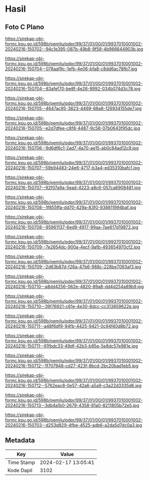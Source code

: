 # Hasil

## Foto C Plano

https://sirekap-obj-formc.kpu.go.id/598b/pemilu/pdpr/99/37/01/00/01/9937010001002-20240216-150702--94c1e395-087b-49b8-9f58-4b966644903b.jpg

https://sirekap-obj-formc.kpu.go.id/598b/pemilu/pdpr/99/37/01/00/01/9937010001002-20240216-150704--078aaf9c-1efb-4e06-bfa8-c8dd6ac78fb7.jpg

https://sirekap-obj-formc.kpu.go.id/598b/pemilu/pdpr/99/37/01/00/01/9937010001002-20240216-150704--83afef70-be8f-4e26-9992-034b074d3c78.jpg

https://sirekap-obj-formc.kpu.go.id/598b/pemilu/pdpr/99/37/01/00/01/9937010001002-20240216-150705--4647ac95-3823-4469-88a8-126934155de7.jpg

https://sirekap-obj-formc.kpu.go.id/598b/pemilu/pdpr/99/37/01/00/01/9937010001002-20240216-150705--e2d7dfee-c8f8-4487-9c58-07b0643f95dc.jpg

https://sirekap-obj-formc.kpu.go.id/598b/pemilu/pdpr/99/37/01/00/01/9937010001002-20240216-150706--9d6df6c1-2ad7-4a70-ae15-ab0c84ad12c9.jpg

https://sirekap-obj-formc.kpu.go.id/598b/pemilu/pdpr/99/37/01/00/01/9937010001002-20240216-150707--59b94483-24e6-4717-b3a4-ed35310bafc1.jpg

https://sirekap-obj-formc.kpu.go.id/598b/pemilu/pdpr/99/37/01/00/01/9937010001002-20240216-150707--92f07a9a-5ead-4223-a8c6-057ca6908481.jpg

https://sirekap-obj-formc.kpu.go.id/598b/pemilu/pdpr/99/37/01/00/01/9937010001002-20240216-150708--1f855ffa-dd70-429a-83f0-938811994baf.jpg

https://sirekap-obj-formc.kpu.go.id/598b/pemilu/pdpr/99/37/01/00/01/9937010001002-20240216-150708--95961137-6ed9-4917-99aa-7ae617d19872.jpg

https://sirekap-obj-formc.kpu.go.id/598b/pemilu/pdpr/99/37/01/00/01/9937010001002-20240216-150709--7e2654dc-900a-4ecf-9afb-493654970cf2.jpg

https://sirekap-obj-formc.kpu.go.id/598b/pemilu/pdpr/99/37/01/00/01/9937010001002-20240216-150709--2d63b87d-f26a-47b6-988c-228be7093af3.jpg

https://sirekap-obj-formc.kpu.go.id/598b/pemilu/pdpr/99/37/01/00/01/9937010001002-20240216-150710--a8dd4256-062e-4820-89a8-dd4d254a89b9.jpg

https://sirekap-obj-formc.kpu.go.id/598b/pemilu/pdpr/99/37/01/00/01/9937010001002-20240216-150710--39f76921-c61e-4e30-8dcc-cc313859622e.jpg

https://sirekap-obj-formc.kpu.go.id/598b/pemilu/pdpr/99/37/01/00/01/9937010001002-20240216-150711--a48f6df9-94fb-4425-9421-0c94f40d8b72.jpg

https://sirekap-obj-formc.kpu.go.id/598b/pemilu/pdpr/99/37/01/00/01/9937010001002-20240216-150711--61fbdc33-49df-42b3-b95e-5e8dc57e981e.jpg

https://sirekap-obj-formc.kpu.go.id/598b/pemilu/pdpr/99/37/01/00/01/9937010001002-20240216-150712--1f707948-cd27-423f-8bcd-2bc20bad1eb5.jpg

https://sirekap-obj-formc.kpu.go.id/598b/pemilu/pdpr/99/37/01/00/01/9937010001002-20240216-150712--5762eac8-0e57-42a6-a5a9-c3a22d3335d6.jpg

https://sirekap-obj-formc.kpu.go.id/598b/pemilu/pdpr/99/37/01/00/01/9937010001002-20240216-150713--3db4a1b0-2679-4358-81a0-8211805b72e5.jpg

https://sirekap-obj-formc.kpu.go.id/598b/pemilu/pdpr/99/37/01/00/01/9937010001002-20240216-150703--d253d829-4fbe-4525-adb6-a2da5d7dc0a3.jpg


## Metadata

| Key        | Value               |
| ---------- | ------------------- |
| Time Stamp | 2024-02-17 13:05:41 |
| Kode Dapil | 3102                |



